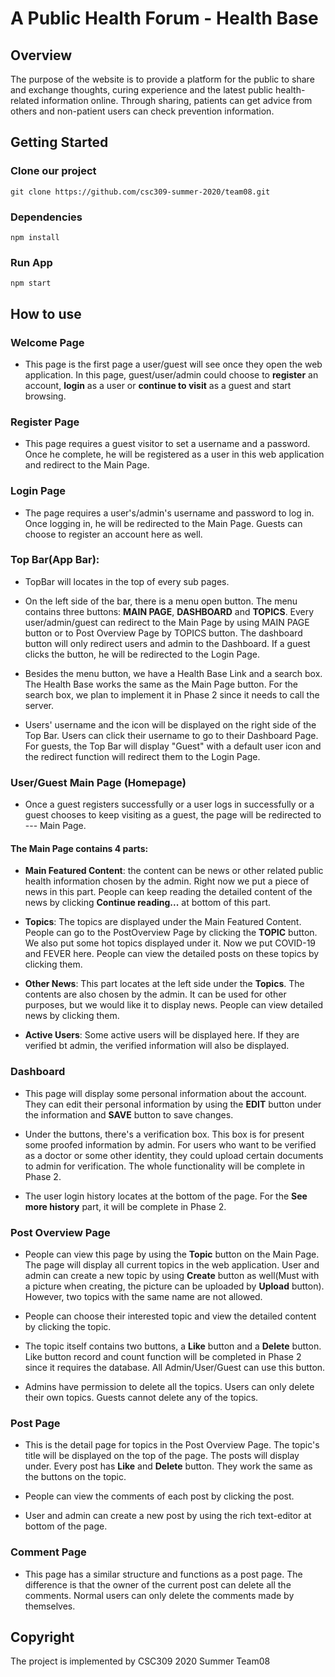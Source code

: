 # A Public Health Forum - Health Base

## Overview
The purpose of the website is to provide a platform for the public to share and exchange thoughts, curing experience and the latest public health-related information online. Through sharing, patients can get advice from others and non-patient users can check prevention information.

## Getting Started
### Clone our project

`git clone https://github.com/csc309-summer-2020/team08.git`

### Dependencies
`npm install`

### Run App
`npm start`

## How to use
### Welcome Page
+ This page is the first page a user/guest will see once they open the web application. In this page, guest/user/admin could choose to **register** an account, **login** as a user or **continue to visit** as a guest and start browsing.

### Register Page
+ This page requires a guest visitor to set a username and a password. Once he complete, he will be registered as a user in this web application and redirect to the Main Page.

### Login Page
+ The page requires a user's/admin's username and password to log in. Once logging in, he will be redirected to the Main Page. Guests can choose to register an account here as well.

### Top Bar(App Bar): 
+ TopBar will locates in the top of every sub pages.

+ On the left side of the bar, there is a menu open button. The menu contains three buttons: **MAIN PAGE**, **DASHBOARD** and **TOPICS**. Every user/admin/guest can redirect to the Main Page by using MAIN PAGE button or to Post Overview Page by TOPICS button. The dashboard button will only redirect users and admin to the Dashboard. If a guest clicks the button, he will be redirected to the Login Page. 

+ Besides the menu button, we have a Health Base Link and a search box. The Health Base works the same as the Main Page button. For the search box, we plan to implement it in Phase 2 since it needs to call the server.

+ Users' username and the icon will be displayed on the right side of the Top Bar. Users can click their username to go to their Dashboard Page. For guests, the Top Bar will display "Guest" with a default user icon and the redirect function will redirect them to the Login Page.

### User/Guest Main Page (Homepage)
+ Once a guest registers successfully or a user logs in successfully or a guest chooses to keep visiting as a guest, the page will be redirected to --- Main Page.

#### The Main Page contains 4 parts:

+ **Main Featured Content**: the content can be news or other related public health information chosen by the admin. Right now we put a piece of news in this part. People can keep reading the detailed content of the news by clicking **Continue reading...** at bottom of this part.

+ **Topics**: The topics are displayed under the Main Featured Content. People can go to the PostOverview Page by clicking the **TOPIC** button. We also put some hot topics displayed under it. Now we put COVID-19 and FEVER here. People can view the detailed posts on these topics by clicking them.

+ **Other News**: This part locates at the left side under the **Topics**. The contents are also chosen by the admin. It can be used for other purposes, but we would like it to display news. People can view detailed news by clicking them.

+ **Active Users**: Some active users will be displayed here. If they are verified bt admin, the verified information will also be displayed.

### Dashboard
+ This page will display some personal information about the account. They can edit their personal information by using the **EDIT** button under the information and **SAVE** button to save changes.
+ Under the buttons, there's a verification box. This box is for present some proofed information by admin. For users who want to be verified as a doctor or some other identity, they could upload certain documents to admin for verification. The whole functionality will be complete in Phase 2.

+ The user login history locates at the bottom of the page. For the **See more history** part, it will be complete in Phase 2.

### Post Overview Page
+ People can view this page by using the **Topic** button on the Main Page. The page will display all current topics in the web application. User and admin can create a new topic by using **Create** button as well(Must with a picture when creating, the picture can be uploaded by **Upload** button). However, two topics with the same name are not allowed.

+ People can choose their interested topic and view the detailed content by clicking the topic.

+ The topic itself contains two buttons, a **Like** button and a **Delete** button. Like button record and count function will be completed in Phase 2 since it requires the database. All Admin/User/Guest can use this button.

+ Admins have permission to delete all the topics. Users can only delete their own topics. Guests cannot delete any of the topics.  

### Post Page
+ This is the detail page for topics in the Post Overview Page. The topic's title will be displayed on the top of the page. The posts will display under. Every post has **Like** and **Delete** button. They work the same as the buttons on the topic.

+ People can view the comments of each post by clicking the post.

+ User and admin can create a new post by using the rich text-editor at bottom of the page.

### Comment Page
+ This page has a similar structure and functions as a post page. The difference is that the owner of the current post can delete all the comments. Normal users can only delete the comments made by themselves.

## Copyright
The project is implemented by CSC309 2020 Summer Team08
